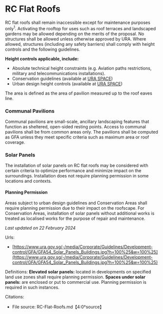 # RC Flat Roofs

RC flat roofs shall remain inaccessible except for maintenance purposes only<sup>1</sup>. Activating the rooftop for uses such as roof terraces and landscaped gardens may be allowed depending on the merits of the proposal. No structures shall be allowed unless otherwise approved by URA. Where allowed, structures (including any safety barriers) shall comply with height controls and the following guidelines.

**Height controls applicable, include:**

- Absolute technical height constraints (e.g. Aviation paths restrictions, military and telecommunications installations).
- Conservation guidelines (available at [URA SPACE](https://www.ura.gov.sg/maps/?service=STB))
- Urban design height controls (available at [URA SPACE](https://www.ura.gov.sg/maps/?service=STB))

The area is defined as the area of pavilion measured up to the roof eaves line.

### Communal Pavilions

Communal pavilions are small-scale, ancillary landscaping features that function as sheltered, open-sided resting points. Access to communal pavilions shall be from common areas only. The pavilions shall be computed as GFA unless they meet specific criteria such as maximum area or roof coverage.

### Solar Panels

The installation of solar panels on RC flat roofs may be considered with certain criteria to optimize performance and minimize impact on the surroundings. Installation does not require planning permission in some locations and contexts.

#### Planning Permission

Areas subject to urban design guidelines and Conservation Areas shall require planning permission due to their impact on the roofscape. For Conservation Areas, installation of solar panels without additional works is treated as localised works for the purpose of repair and maintenance.

*Last updated on 22 February 2024* 

Urls:
- [https://www.ura.gov.sg/-/media/Corporate/Guidelines/Development-control/GFA/GFA54_Solar_Panels_Buildings.jpg?h=100%25&w=100%25](https://www.ura.gov.sg/-/media/Corporate/Guidelines/Development-control/GFA/GFA54_Solar_Panels_Buildings.jpg?h=100%25&w=100%25) 

Definitions:
**Elevated solar panels:** located in developments on specified land use zones shall require planning permission.
**Spaces under solar panels:** are enclosed or put to commercial use. Planning permission is required in such instances.

Citations:
- File source: RC-Flat-Roofs.md【4:0†source】
